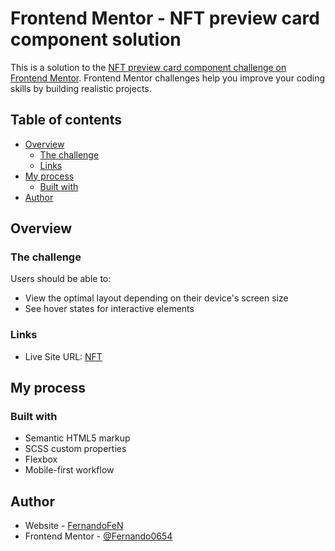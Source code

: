 # Frontend Mentor - NFT preview card component solution

This is a solution to the [NFT preview card component challenge on Frontend Mentor](https://www.frontendmentor.io/challenges/nft-preview-card-component-SbdUL_w0U). Frontend Mentor challenges help you improve your coding skills by building realistic projects. 

## Table of contents

- [Overview](#overview)
  - [The challenge](#the-challenge)
  - [Links](#links)
- [My process](#my-process)
  - [Built with](#built-with)
- [Author](#author)

## Overview

### The challenge

Users should be able to:

- View the optimal layout depending on their device's screen size
- See hover states for interactive elements

### Links

- Live Site URL: [NFT](https://fernando0654.github.io/FEM_15_NFT-Preview-Card-Component/)

## My process

### Built with

- Semantic HTML5 markup
- SCSS custom properties
- Flexbox
- Mobile-first workflow

## Author

- Website - [FernandoFeN](https://fernando0654.github.io/Portafolio-React/)
- Frontend Mentor - [@Fernando0654](https://www.frontendmentor.io/profile/Fernando0654)
